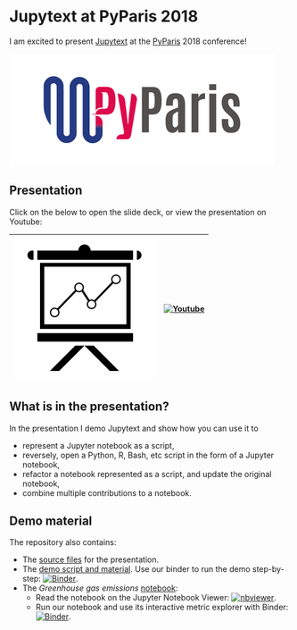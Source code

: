 # Jupytext at PyParis 2018

I am excited to present [Jupytext](https://github.com/mwouts/jupytext/blob/master/README.md) at the [PyParis](http://pyparis.org/) 2018 conference!

[![PyParis](img/PyParis.png)](http://pyparis.org/)

## Presentation

Click on the below to open the slide deck, or view the presentation on Youtube:

| [![Slide deck](img/presentation.png)](https://mwouts.github.io/jupytext_pyparis_2018/slides/Jupytext.html) | [![Youtube ](https://img.youtube.com/vi/y-VEZenk824/0.jpg)](https://www.youtube.com/watch?v=y-VEZenk824) |
| --- | --- |

## What is in the presentation?

In the presentation I demo Jupytext and show how you can use it to
- represent a Jupyter notebook as a script,
- reversely, open a Python, R, Bash, etc script in the form of a Jupyter notebook,
- refactor a notebook represented as a script, and update the original notebook,
- combine multiple contributions to a notebook.

## Demo material

The repository also contains:
- The [source files](https://github.com/mwouts/jupytext_pyparis_2018/tree/master/slides) for the presentation.
- The [demo script and material](https://github.com/mwouts/jupytext_pyparis_2018/tree/master/demo). Use our binder to run the demo step-by-step:
[![Binder](https://mybinder.org/badge_logo.svg)](https://mybinder.org/v2/gh/mwouts/jupytext_pyparis_2018/master?filepath=demo).
- The _Greenhouse gas emissions_ [notebook](https://github.com/mwouts/jupytext_pyparis_2018/tree/master/notebook):
  - Read the notebook on the Jupyter Notebook Viewer: [![nbviewer](https://img.shields.io/badge/view%20on-nbviewer-orange.svg)](https://nbviewer.jupyter.org/github/mwouts/jupytext_pyparis_2018/blob/master/notebook/Greenhouse_gas_emissions.ipynb).
  - Run our notebook and use its interactive metric explorer with Binder:
[![Binder](https://mybinder.org/badge_logo.svg)](https://mybinder.org/v2/gh/mwouts/jupytext_pyparis_2018/master?filepath=Greenhouse_gas_emissions.ipynb).
